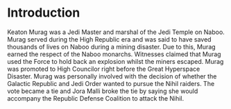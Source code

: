 # Introduction

Keaton Murag was a Jedi Master and marshal of the Jedi Temple on Naboo.
Murag served during the High Republic era and was said to have saved thousands of lives on Naboo during a mining disaster.
Due to this, Murag earned the respect of the Naboo monarchs.
Witnesses claimed that Murag used the Force to hold back an explosion whilst the miners escaped.
Murag was promoted to High Councilor right before the Great Hyperspace Disaster.
Murag was personally involved with the decision of whether the Galactic Republic and Jedi Order wanted to pursue the Nihil raiders.
The vote became a tie and Jora Malli broke the tie by saying she would accompany the Republic Defense Coalition to attack the Nihil.
